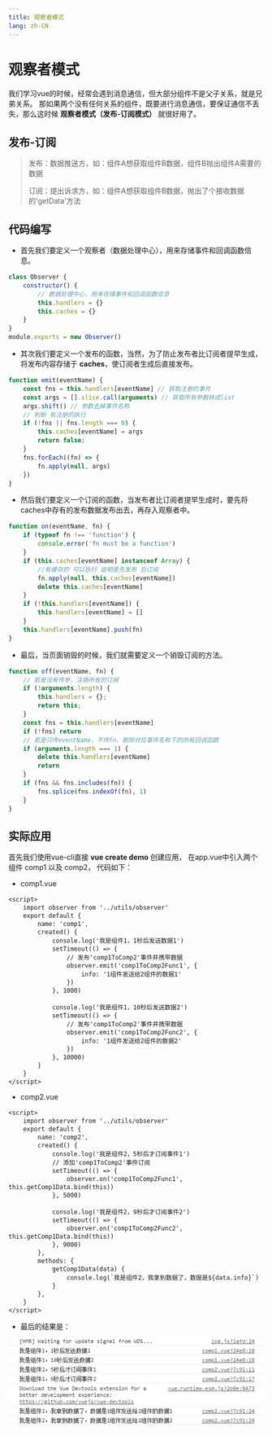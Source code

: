 ```yaml
---
title: 观察者模式
lang: zh-CN
---
```


# 观察者模式

我们学习vue的时候，经常会遇到消息通信，但大部分组件不是父子关系，就是兄弟关系。
那如果两个没有任何关系的组件，既要进行消息通信，要保证通信不丢失，那么这时候 **观察者模式（发布-订阅模式）** 就很好用了。

## 发布-订阅
> 发布：数据推送方，如：组件A想获取组件B数据，组件B抛出组件A需要的数据
>
> 订阅：提出诉求方，如：组件A想获取组件B数据，抛出了个接收数据的'getData'方法

## 代码编写
- 首先我们要定义一个观察者（数据处理中心），用来存储事件和回调函数信息。

```js
class Observer {
    constructor() {
        // 数据处理中心，用来存储事件和回调函数信息
        this.handlers = {}
        this.caches = {}
    }
}
module.exports = new Observer()
```

- 其次我们要定义一个发布的函数，当然，为了防止发布者比订阅者提早生成，将发布内容存储于 **caches**，使订阅者生成后直接发布。

```js
function emit(eventName) {
    const fns = this.handlers[eventName] // 获取注册的事件
    const args = [].slice.call(arguments) // 获取所有参数转成list
    args.shift() // 参数去掉事件名称
    // 判断 有注册的执行
    if (!fns || fns.length === 0) {
        this.caches[eventName] = args
        return false;
    }
    fns.forEach((fn) => {
        fn.apply(null, args)
    })
}
```

- 然后我们要定义一个订阅的函数，当发布者比订阅者提早生成时，要先将caches中存有的发布数据发布出去，再存入观察者中。

```js
function on(eventName, fn) {
    if (typeof fn !== 'function') {
        console.error('fn must be a function')
    }
    if (this.caches[eventName] instanceof Array) {
        //有缓存的 可以执行 说明是先发布 后订阅
        fn.apply(null, this.caches[eventName])
        delete this.caches[eventName]
    }
    if (!this.handlers[eventName]) {
        this.handlers[eventName] = []
    }
    this.handlers[eventName].push(fn)
}
```

- 最后，当页面销毁的时候，我们就需要定义一个销毁订阅的方法。

```js
function off(eventName, fn) {
    // 若是没有传参，注销所有的订阅
    if (!arguments.length) {
        this.handlers = {};
        return this;
    }
    const fns = this.handlers[eventName]
    if (!fns) return
    // 若是只传eventName，不传fn，删除对应事件名称下的所有回调函数
    if (arguments.length === 1) {
        delete this.handlers[eventName]
        return
    }
    if (fns && fns.includes(fn)) {
        fns.splice(fns.indexOf(fn), 1)
    }
}
```

## 实际应用

首先我们使用vue-cli直接 **vue create demo** 创建应用，
在app.vue中引入两个组件 comp1 以及 comp2， 代码如下：

- comp1.vue
```vue
<script>
    import observer from '../utils/observer'
    export default {
        name: 'comp1',
        created() {
            console.log('我是组件1，1秒后发送数据1')
            setTimeout(() => {
                // 发布'comp1ToComp2'事件并携带数据
                observer.emit('comp1ToComp2Func1', {
                    info: '1组件发送给2组件的数据1'
                })
            }, 1000)

            console.log('我是组件1，10秒后发送数据2')
            setTimeout(() => {
                // 发布'comp1ToComp2'事件并携带数据
                observer.emit('comp1ToComp2Func2', {
                    info: '1组件发送给2组件的数据2'
                })
            }, 10000)
        }
    }
</script>
```

- comp2.vue
```vue
<script>
    import observer from '../utils/observer'
    export default {
        name: 'comp2',
        created() {
            console.log('我是组件2，5秒后才订阅事件1')
            // 添加'comp1ToComp2'事件订阅
            setTimeout(() => {
                observer.on('comp1ToComp2Func1', this.getComp1Data.bind(this))
            }, 5000)

            console.log('我是组件2，9秒后才订阅事件2')
            setTimeout(() => {
                observer.on('comp1ToComp2Func2', this.getComp1Data.bind(this))
            }, 9000)
        },
        methods: {
            getComp1Data(data) {
                console.log(`我是组件2，我拿到数据了，数据是${data.info}`)
            }
        },
    }
</script>
```

- 最后的结果是：

<img src="./images/001.jpg">